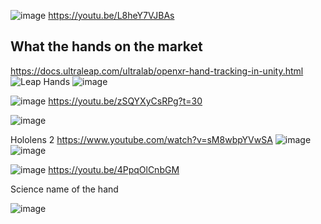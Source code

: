
![image](https://user-images.githubusercontent.com/20149493/172374984-fd1f4e8a-7f32-4407-8711-ce1d56dc0da7.png)
https://youtu.be/L8heY7VJBAs







## What the hands on the market
https://docs.ultraleap.com/ultralab/openxr-hand-tracking-in-unity.html
![Leap Hands](https://docs.ultraleap.com/_images/simple_openxr_gif.gif)
![image](https://user-images.githubusercontent.com/20149493/172406570-f0dc23ec-8c82-4274-99e7-2297cc7eead5.png)

   
![image](https://user-images.githubusercontent.com/20149493/172420497-32f7b404-c896-4c76-98c1-10a4d9c3ebad.png)
https://youtu.be/zSQYXyCsRPg?t=30


![image](https://user-images.githubusercontent.com/20149493/172423009-ed9f2b34-a7ed-4f04-a505-729d9844628f.png)


Hololens 2
https://www.youtube.com/watch?v=sM8wbpYVwSA
![image](https://user-images.githubusercontent.com/20149493/172407211-43d127b3-c80e-4d73-9d46-9bd355983fc6.png)
![image](https://user-images.githubusercontent.com/20149493/172407378-fbc9a6ea-3408-466d-9679-dd8200385490.png)


![image](https://user-images.githubusercontent.com/20149493/172447579-917fc525-a7f9-414f-a662-6603be674680.png)
https://youtu.be/4PpqOlCnbGM


Science name of the hand

![image](https://user-images.githubusercontent.com/20149493/172422608-30df8be1-e962-4a29-977f-16ceae71ed29.png)
